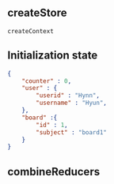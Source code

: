 ## createStore

`createContext`


## Initialization state

```json
{
    "counter" : 0,
    "user" : {
        "userid" : "Hynn",
        "username" : "Hyun",
    },
    "board" :{
        "id" : 1,
        "subject" : "board1"
    }
}
```

## combineReducers

